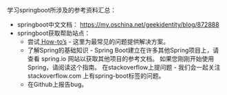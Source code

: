 学习springboot所涉及的参考资料汇总：
- springboot中文文档：
https://my.oschina.net/geekidentity/blog/872888
- springboot获取帮助站点：
   - 尝试[ How-to’s](http://docs.spring.io/spring-boot/docs/1.5.2.RELEASE/reference/htmlsingle/#howto) - 这里为最常见的问题提供解决方案。
   - 了解Spring的基础知识 - Spring Boot建立在许多其他Spring项目上，请查看 spring.io 网站以获取其他项目的参考文档。 如果您刚刚开始使用Spring，请阅读这个指南。
在stackoverflow上提问题 - 我们会一起关注 stackoverflow.com 上有spring-boot标签的问题。
   - 在Github上报告bug。

